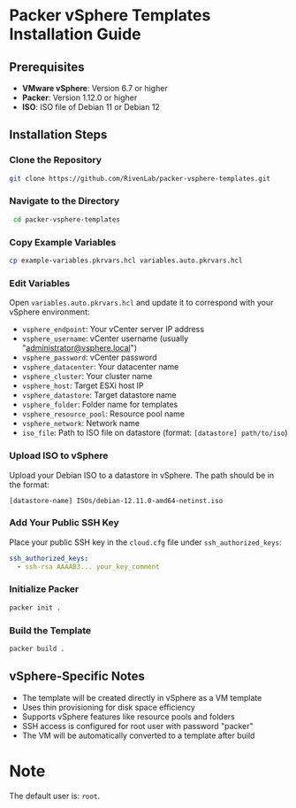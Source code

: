 # Packer vSphere Templates Installation Guide

## Prerequisites

- **VMware vSphere**: Version 6.7 or higher
- **Packer**: Version 1.12.0 or higher
- **ISO**: ISO file of Debian 11 or Debian 12

## Installation Steps

### **Clone the Repository**
   ```bash
   git clone https://github.com/RivenLab/packer-vsphere-templates.git
   ```
### **Navigate to the Directory**
   ```bash
    cd packer-vsphere-templates
   ```
### **Copy Example Variables**
   ```bash
   cp example-variables.pkrvars.hcl variables.auto.pkrvars.hcl
   ```
### **Edit Variables**

Open `variables.auto.pkrvars.hcl` and update it to correspond with your vSphere environment:

- `vsphere_endpoint`: Your vCenter server IP address
- `vsphere_username`: vCenter username (usually "administrator@vsphere.local")
- `vsphere_password`: vCenter password
- `vsphere_datacenter`: Your datacenter name
- `vsphere_cluster`: Your cluster name
- `vsphere_host`: Target ESXi host IP
- `vsphere_datastore`: Target datastore name
- `vsphere_folder`: Folder name for templates
- `vsphere_resource_pool`: Resource pool name
- `vsphere_network`: Network name
- `iso_file`: Path to ISO file on datastore (format: `[datastore] path/to/iso`)

### **Upload ISO to vSphere**

Upload your Debian ISO to a datastore in vSphere. The path should be in the format:
```
[datastore-name] ISOs/debian-12.11.0-amd64-netinst.iso
```

### **Add Your Public SSH Key**

Place your public SSH key in the `cloud.cfg` file under `ssh_authorized_keys`:
```yaml
ssh_authorized_keys:
  - ssh-rsa AAAAB3... your_key_comment
```

### **Initialize Packer**
   ```bash
   packer init .
   ```

### **Build the Template**
   ```bash
   packer build .
   ```

## vSphere-Specific Notes

- The template will be created directly in vSphere as a VM template
- Uses thin provisioning for disk space efficiency
- Supports vSphere features like resource pools and folders
- SSH access is configured for root user with password "packer"
- The VM will be automatically converted to a template after build

# Note
The default user is: `root`.
